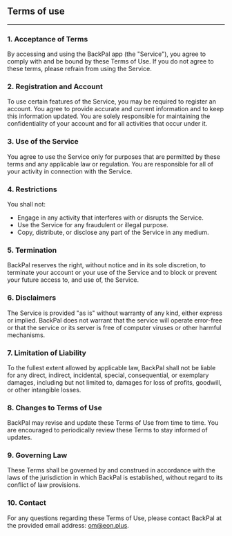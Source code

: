 ## Terms of use
--------------

### 1. Acceptance of Terms
By accessing and using the BackPal app (the "Service"), you agree to comply with and be bound by these Terms of Use. If you do not agree to these terms, please refrain from using the Service.

### 2. Registration and Account
To use certain features of the Service, you may be required to register an account. You agree to provide accurate and current information and to keep this information updated. You are solely responsible for maintaining the confidentiality of your account and for all activities that occur under it.

### 3. Use of the Service
You agree to use the Service only for purposes that are permitted by these terms and any applicable law or regulation. You are responsible for all of your activity in connection with the Service.

### 4. Restrictions
You shall not:
- Engage in any activity that interferes with or disrupts the Service.
- Use the Service for any fraudulent or illegal purpose.
- Copy, distribute, or disclose any part of the Service in any medium.

### 5. Termination
BackPal reserves the right, without notice and in its sole discretion, to terminate your account or your use of the Service and to block or prevent your future access to, and use of, the Service.

### 6. Disclaimers
The Service is provided "as is" without warranty of any kind, either express or implied. BackPal does not warrant that the service will operate error-free or that the service or its server is free of computer viruses or other harmful mechanisms.

### 7. Limitation of Liability
To the fullest extent allowed by applicable law, BackPal shall not be liable for any direct, indirect, incidental, special, consequential, or exemplary damages, including but not limited to, damages for loss of profits, goodwill, or other intangible losses.

### 8. Changes to Terms of Use
BackPal may revise and update these Terms of Use from time to time. You are encouraged to periodically review these Terms to stay informed of updates.

### 9. Governing Law
These Terms shall be governed by and construed in accordance with the laws of the jurisdiction in which BackPal is established, without regard to its conflict of law provisions.

### 10. Contact
For any questions regarding these Terms of Use, please contact BackPal at the provided email address: om@eon.plus.

